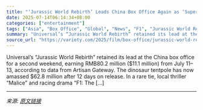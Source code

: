 ```yaml
---
title: "‘Jurassic World Rebirth’ Leads China Box Office Again as ‘Superman’ Debuts at No. 4"
date: 2025-07-14T06:14:34+08:00
categories: ["entertainment"]
tags: ["Asia", "Box Office", "Global", "News", "F1", "Jurassic World Rebirth", "Malice", "Superman"]
summary: "Universal’s “Jurassic World Rebirth” retained its lead at the China box office for a second weekend, earning RMB80.2 million ($11.1 million) from July 11–13, according to data from Artisan Gateway. Th"
source_url: "https://variety.com/2025/film/box-office/jurassic-world-rebirth-superman-china-box-office-1236459338/"
---
```


Universal’s “Jurassic World Rebirth” retained its lead at the China box office for a second weekend, earning RMB80.2 million ($11.1 million) from July 11–13, according to data from Artisan Gateway. The dinosaur tentpole has now amassed $62.8 million after 12 days on release. In a rare tie, local thriller “Malice” and racing drama “F1: The [&#8230;]

---

*来源: [原文链接](https://variety.com/2025/film/box-office/jurassic-world-rebirth-superman-china-box-office-1236459338/)*
